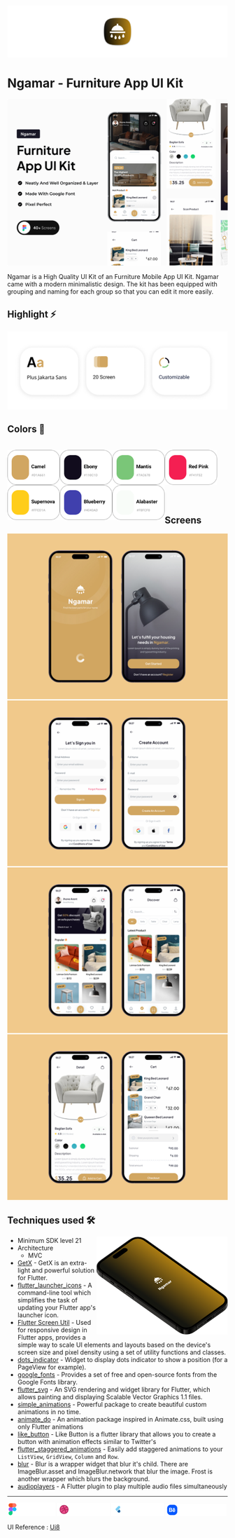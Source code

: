 [<img src="screenshots/app_logo.png"/>]()

# Ngamar - Furniture App UI Kit

<img src="screenshots/Mockup.png">

Ngamar is a High Quality UI Kit of an Furniture Mobile App UI Kit. Ngamar came with a modern minimalistic design. The kit has been equipped with grouping and naming for each group so that you can edit it more easily.

## Highlight ⚡
![listenlit](screenshots/Heighlight.png)

## Colors 🎨

<br/>
<img width="120" align="left" src="screenshots/color1.png"/>
<img width="120" align="left" src="screenshots/color2.png"/>
<img width="120" align="left" src="screenshots/color3.png"/>
<img width="120" align="left" src="screenshots/color4.png"/>
<img width="120" align="left" src="screenshots/color5.png"/>
<img width="120" align="left" src="screenshots/color6.png"/>
<img width="120" align="left" src="screenshots/color7.png"/>

<br>
<br>
<br>
<br>
<br>
<br>
<br>

## Screens
![Frame_1](screenshots/Frame_1.jpg)
![Frame_2](screenshots/Frame_2.jpg)
![Frame_3](screenshots/Frame_3.jpg)
![Frame_4](screenshots/Frame_4.jpg)


## Techniques used 🛠️

<img width="300" align="right" src="screenshots/logo.png" alt="preview" />

- Minimum SDK level 21
- Architecture
    - MVC
- [GetX](https://pub.dev/packages/get) - GetX is an extra-light and powerful solution for Flutter.
- [flutter_launcher_icons](https://pub.dev/packages/flutter_launcher_icons) - A command-line tool which simplifies the task of updating your Flutter app's launcher icon.
- [Flutter Screen Util](https://pub.dev/packages/flutter_screenutil) - Used for responsive design in Flutter apps, provides a simple way to scale UI elements and layouts based on the device's screen size and pixel density using a set of utility functions and classes.
- [dots_indicator](https://pub.dev/packages/dots_indicator) - Widget to display dots indicator to show a position (for a PageView for example).
- [google_fonts](https://pub.dev/packages/google_fonts) - Provides a set of free and open-source fonts from the Google Fonts library.
- [flutter_svg](https://pub.dev/packages/flutter_svg) - An SVG rendering and widget library for Flutter, which allows painting and displaying Scalable Vector Graphics 1.1 files.
- [simple_animations](https://pub.dev/packages/simple_animations) - Powerful package to create beautiful custom animations in no time.
- [animate_do](https://pub.dev/packages/animate_do) - An animation package inspired in Animate.css, built using only Flutter animations
- [like_button](https://pub.dev/packages/like_button) - Like Button is a flutter library that allows you to create a button with animation effects similar to Twitter's
- [flutter_staggered_animations](https://pub.dev/packages/flutter_staggered_animations) - Easily add staggered animations to your `ListView`, `GridView`, `Column` and `Row`.
- [blur](https://pub.dev/packages/blur) -  Blur is a wrapper widget that blur it's child. There are ImageBlur.asset and ImageBlur.network that blur the image. Frost is another wrapper which blurs the background.
- [audioplayers](https://pub.dev/packages/audioplayers) -  A Flutter plugin to play multiple audio files simultaneously

---

<img src="screenshots/figma_not_available.png" width="110"> <img src="screenshots/dribbble_not_available.png" width="120"> <img src="screenshots/flutter_ui_dev_not_available.png" width="120"> <img src="screenshots/behance_not_available.png" width="140">

UI Reference : [Ui8](https://ui8.net/majeng-karya-c3e03b/products/ngamar---furniture-app-ui-kit)